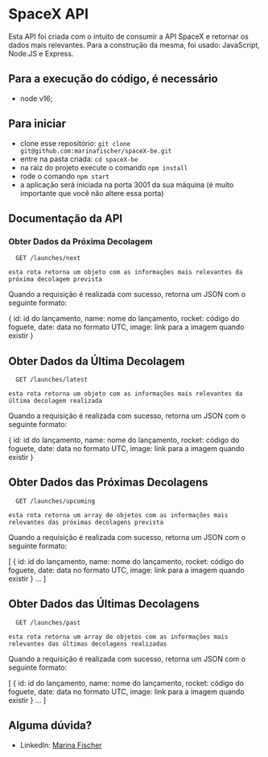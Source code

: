 # SpaceX API

Esta API foi criada com o intuíto de consumir a API SpaceX e retornar os dados mais relevantes.
Para a construção da mesma, foi usado: JavaScript, Node.JS e Express.

## Para a execução do código, é necessário
  - node v16;

## Para iniciar
  - clone esse repositório:
    ```git clone git@github.com:marinafischer/spaceX-be.git```
  - entre na pasta criada:
    ``cd spaceX-be``
  - na raiz do projeto execute o comando 
    ```npm install```
  - rode o comando
    ```npm start```
  - a aplicação será iniciada na porta 3001 da sua máquina (é muito importante que você não altere essa porta)

## Documentação da API

### Obter Dados da Próxima Decolagem

```http
  GET /launches/next
```

```esta rota retorna um objeto com as informações mais relevantes da próxima decolagem prevista```

Quando a requisição é realizada com sucesso, retorna um JSON com o seguinte formato:

{
  id: id do lançamento,
  name: nome do lançamento,
  rocket: código do foguete,
  date: data no formato UTC,
  image: link para a imagem quando existir
}

## Obter Dados da Última Decolagem

```http
  GET /launches/latest
```

```esta rota retorna um objeto com as informações mais relevantes da última decolagem realizada```

Quando a requisição é realizada com sucesso, retorna um JSON com o seguinte formato:

{
  id: id do lançamento,
  name: nome do lançamento,
  rocket: código do foguete,
  date: data no formato UTC,
  image: link para a imagem quando existir
}

## Obter Dados das Próximas Decolagens

```http
  GET /launches/upcoming
```

```esta rota retorna um array de objetos com as informações mais relevantes das próximas decolagens prevista```

Quando a requisição é realizada com sucesso, retorna um JSON com o seguinte formato:

[
  {
    id: id do lançamento,
    name: nome do lançamento,
    rocket: código do foguete,
    date: data no formato UTC,
    image: link para a imagem quando existir
  }
  ...
]

## Obter Dados das Últimas Decolagens

```http
  GET /launches/past
```

```esta rota retorna um array de objetos com as informações mais relevantes das últimas decolagens realizadas```

Quando a requisição é realizada com sucesso, retorna um JSON com o seguinte formato:

[
  {
    id: id do lançamento,
    name: nome do lançamento,
    rocket: código do foguete,
    date: data no formato UTC,
    image: link para a imagem quando existir
  }
  ...
]

## Alguma dúvida?

- LinkedIn: [Marina Fischer](https://www.linkedin.com/in/marina-miranda-fischer/)
